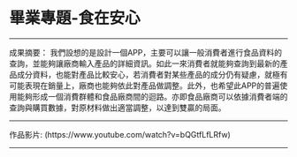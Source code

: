 # 畢業專題-食在安心
<hr>
成果摘要：
我們設想的是設計一個APP，主要可以讓一般消費者進行食品資料的查詢，並能夠讓廠商輸入產品的詳細資訊。如此一來消費者就能夠查詢到最新的產品成分資料，也能對產品比較安心，若消費者對某些產品的成分仍有疑慮，就極有可能表現在銷量上，廠商也能夠依此對產品做調整。此外，也希望此APP的普遍使用能夠形成一個消費群體和食品廠商間的迴路。亦即食品廠商可以依據消費者端的查詢與購買數據，對原材料做出適當調整，以達到雙贏的局面。
<hr>
作品影片: (https://www.youtube.com/watch?v=bQGtfLfLRfw)
<hr>
